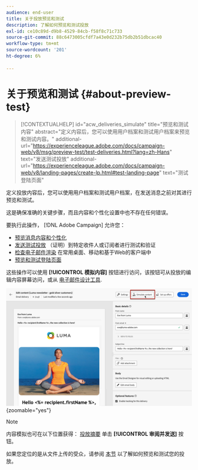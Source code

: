 ```yaml
---
audience: end-user
title: 关于投放预览和测试
description: 了解如何预览和测试投放
exl-id: ce10c89d-d9b8-4529-84cb-f58f8c71c733
source-git-commit: 88c6473005cfdf7a43e0d232b75db2b51dbcac40
workflow-type: tm+mt
source-wordcount: '201'
ht-degree: 6%

---
```


# 关于预览和测试 {#about-preview-test}

>[!CONTEXTUALHELP]
>id="acw_deliveries_simulate"
>title="预览和测试内容"
>abstract="定义内容后，您可以使用用户档案和测试用户档案来预览和测试内容。"
>additional-url="https://experienceleague.adobe.com/docs/campaign-web/v8/msg/preview-test/test-deliveries.html?lang=zh-Hans" text="发送测试投放"
>additional-url="https://experienceleague.adobe.com/docs/campaign-web/v8/landing-pages/create-lp.html#test-landing-page" text="测试登陆页面"

定义投放内容后，您可以使用用户档案和测试用户档案，在发送消息之前对其进行预览和测试。

这是确保准确的关键步骤，而且内容和个性化设置中也不存在任何错误。

要执行此操作， [!DNL Adobe Campaign] 允许您：

* [预览消息内容和个性化](preview-content.md)
* [发送测试投放](test-deliveries.md) （证明）到特定收件人或订阅者进行测试和验证
* [检查电子邮件渲染](email-rendering.md) 在常用桌面、移动和基于Web的客户端中
* [预览和测试登陆页面](../landing-pages/create-lp.md#test-landing-page)

这些操作可以使用 **[!UICONTROL 模拟内容]** 按钮进行访问，该按钮可从投放的编辑内容屏幕访问，或从 [电子邮件设计工具](../email/get-started-email-designer.md).

![](assets/simulate-button.png){zoomable=&quot;yes&quot;}

>[!NOTE]
>
>内容模拟也可在以下位置获得： [投放摘要](../monitor/prepare-send.md) 单击 **[!UICONTROL 审阅并发送]** 按钮。
>
>如果您定位的是从文件上传的受众，请参阅 [本节](../audience/file-audience.md#preview--test-your-email-test) 以了解如何预览和测试您的投放。
